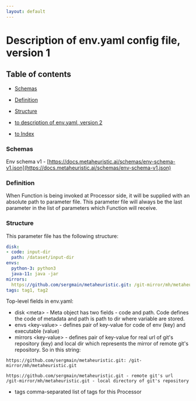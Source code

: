 ```yaml
---
layout: default
---
```


# Description of env.yaml config file, version 1

## Table of contents

- [Schemas](#schemas)
- [Definition](#definition)
- [Structure](#structure)

- [to description of env.yaml, version 2](/p/description-of-env-yaml)
- [to Index](/index)


### Schemas

Env schema v1 - [https://docs.metaheuristic.ai/schemas/env-schema-v1.json](https://docs.metaheuristic.ai/schemas/env-schema-v1.json)

### Definition

When Function is being invoked at Processor side, it will be supplied with an absolute path to parameter file. 
This parameter file will always be the last parameter in the list of parameters which Function will receive.

### Structure

This parameter file has the following structure:   

```yaml
disk:
- code: input-dir
  path: /dataset/input-dir
envs:
  python-3: python3
  java-11: java -jar
mirrors:
  https://github.com/sergmain/metaheuristic.git: /git-mirror/mh/metaheuristic.git
tags: tag1, tag2
```

Top-level fields in env.yaml:   
- disk \<meta\> - Meta object has two fields - code and path. Code defines the code of metadata 
    and path is path to dir where variable are stored.    
- envs \<key-value\> - defines pair of key-value for code of env (key) and executable (value)
- mirrors \<key-value\> - defines pair of key-value for real url of git's repository (key) and 
    local dir which represents the mirror of remote git's repository. So in this string:   
```text
https://github.com/sergmain/metaheuristic.git: /git-mirror/mh/metaheuristic.git
```
    https://github.com/sergmain/metaheuristic.git - remote git's url
    /git-mirror/mh/metaheuristic.git - local directory of git's repository
    
- tags comma-separated list of tags for this Processor    
      
 